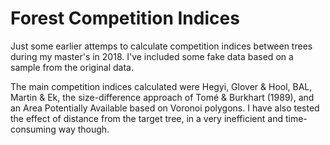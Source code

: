 # Forest Competition Indices
 
 Just some earlier attemps to calculate competition indices between trees during my master's in 2018. I've included some fake data based on a sample from the original data. 
 
 The main competition indices calculated were Hegyi, Glover & Hool, BAL, Martin & Ek, the size-difference approach of Tomé & Burkhart (1989), and an Area Potentially Available based on Voronoi polygons. I have also tested the effect of distance from the target tree, in a very inefficient and time-consuming way though.
